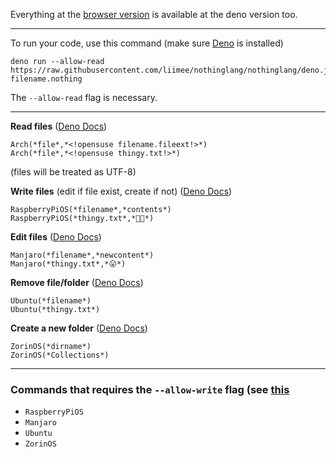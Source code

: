 Everything at the [browser version](https://github.com/liimee/nothinglang/blob/nothinglang/guide.md) is available at the deno version too.  
___
To run your code, use this command (make sure [Deno](https://deno.land) is installed)
```shell
deno run --allow-read https://raw.githubusercontent.com/liimee/nothinglang/nothinglang/deno.js filename.nothing
```
The `--allow-read` flag is necessary.
___
**Read files** ([Deno Docs](https://doc.deno.land/builtin/stable#Deno.readFileSync))
```
Arch(*file*,*<!opensuse filename.fileext!>*)
Arch(*file*,*<!opensuse thingy.txt!>*)
```
(files will be treated as UTF-8)  

**Write files** (edit if file exist, create if not) ([Deno Docs](https://doc.deno.land/builtin/stable#Deno.writeFileSync))
```
RaspberryPiOS(*filename*,*contents*)
RaspberryPiOS(*thingy.txt*,*🐧🦕*)
```
**Edit files** ([Deno Docs](https://doc.deno.land/builtin/stable#Deno.writeFileSync))
```
Manjaro(*filename*,*newcontent*)
Manjaro(*thingy.txt*,*😛*)
```
**Remove file/folder** ([Deno Docs](https://doc.deno.land/builtin/stable#Deno.removeSync))
```
Ubuntu(*filename*)
Ubuntu(*thingy.txt*)
```
**Create a new folder** ([Deno Docs](https://doc.deno.land/builtin/stable#Deno.removeSync))
```
ZorinOS(*dirname*)
ZorinOS(*Collections*)
```
___
### Commands that requires the `--allow-write` flag (see [this](https://deno.land/manual/getting_started/permissions#permissions-list)
- `RaspberryPiOS`
- `Manjaro`
- `Ubuntu`
- `ZorinOS`

